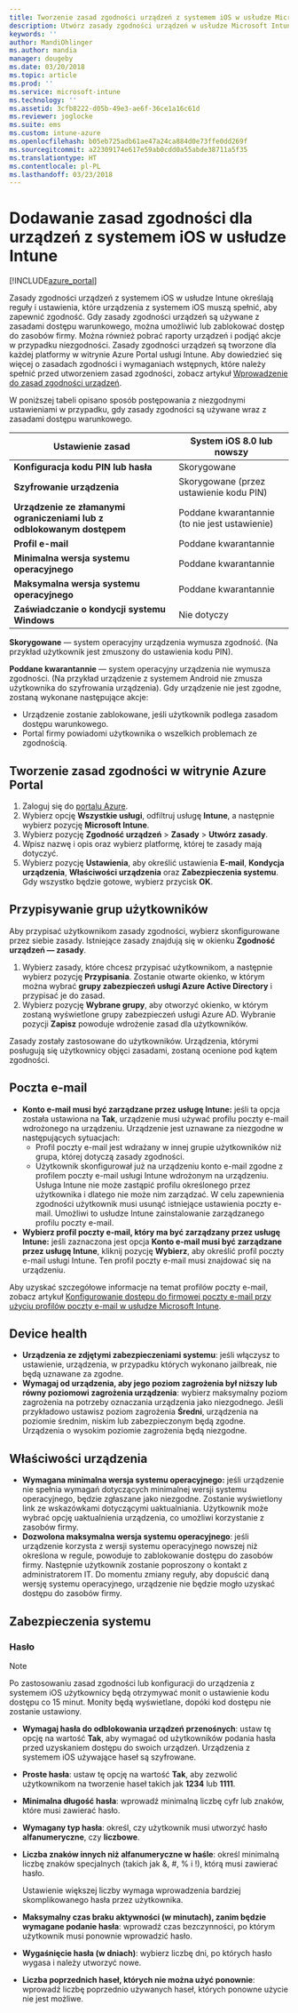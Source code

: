 ```yaml
---
title: Tworzenie zasad zgodności urządzeń z systemem iOS w usłudze Microsoft Intune — Azure | Microsoft Intune
description: Utwórz zasady zgodności urządzeń w usłudze Microsoft Intune dla urządzeń z systemem iOS, aby wprowadzać konto e-mail, sprawdzać urządzenia, w przypadku których wykonano jailbreak, sprawdzać minimalne i maksymalne wersje systemu operacyjnego oraz ustawiać ograniczenia haseł, w tym długość hasła i brak aktywności urządzenia.
keywords: ''
author: MandiOhlinger
ms.author: mandia
manager: dougeby
ms.date: 03/20/2018
ms.topic: article
ms.prod: ''
ms.service: microsoft-intune
ms.technology: ''
ms.assetid: 3cfb8222-d05b-49e3-ae6f-36ce1a16c61d
ms.reviewer: joglocke
ms.suite: ems
ms.custom: intune-azure
ms.openlocfilehash: b05eb725adb61ae47a24ca884d0e73ffe0dd269f
ms.sourcegitcommit: a22309174e617e59ab0cdd0a55abde38711a5f35
ms.translationtype: HT
ms.contentlocale: pl-PL
ms.lasthandoff: 03/23/2018
---
```

# <a name="add-a-device-compliance-policy-for-ios-devices-in-intune"></a>Dodawanie zasad zgodności dla urządzeń z systemem iOS w usłudze Intune

[!INCLUDE[azure_portal](./includes/azure_portal.md)]

Zasady zgodności urządzeń z systemem iOS w usłudze Intune określają reguły i ustawienia, które urządzenia z systemem iOS muszą spełnić, aby zapewnić zgodność. Gdy zasady zgodności urządzeń są używane z zasadami dostępu warunkowego, można umożliwić lub zablokować dostęp do zasobów firmy. Można również pobrać raporty urządzeń i podjąć akcje w przypadku niezgodności. Zasady zgodności urządzeń są tworzone dla każdej platformy w witrynie Azure Portal usługi Intune. Aby dowiedzieć się więcej o zasadach zgodności i wymaganiach wstępnych, które należy spełnić przed utworzeniem zasad zgodności, zobacz artykuł [Wprowadzenie do zasad zgodności urządzeń](device-compliance-get-started.md).

W poniższej tabeli opisano sposób postępowania z niezgodnymi ustawieniami w przypadku, gdy zasady zgodności są używane wraz z zasadami dostępu warunkowego.

| **Ustawienie zasad** | **System iOS 8.0 lub nowszy** |
| --- | --- |
| **Konfiguracja kodu PIN lub hasła** | Skorygowane |
| **Szyfrowanie urządzenia** | Skorygowane (przez ustawienie kodu PIN) |
| **Urządzenie ze złamanymi ograniczeniami lub z odblokowanym dostępem** | Poddane kwarantannie (to nie jest ustawienie)
| **Profil e-mail** | Poddane kwarantannie |
|**Minimalna wersja systemu operacyjnego** | Poddane kwarantannie |
| **Maksymalna wersja systemu operacyjnego** | Poddane kwarantannie |
| **Zaświadczanie o kondycji systemu Windows** | Nie dotyczy |

**Skorygowane** — system operacyjny urządzenia wymusza zgodność. (Na przykład użytkownik jest zmuszony do ustawienia kodu PIN).

**Poddane kwarantannie** — system operacyjny urządzenia nie wymusza zgodności. (Na przykład urządzenie z systemem Android nie zmusza użytkownika do szyfrowania urządzenia). Gdy urządzenie nie jest zgodne, zostaną wykonane następujące akcje:

- Urządzenie zostanie zablokowane, jeśli użytkownik podlega zasadom dostępu warunkowego.
- Portal firmy powiadomi użytkownika o wszelkich problemach ze zgodnością.

## <a name="create-a-compliance-policy-in-the-azure-portal"></a>Tworzenie zasad zgodności w witrynie Azure Portal

1. Zaloguj się do [portalu Azure](https://portal.azure.com).
2. Wybierz opcję **Wszystkie usługi**, odfiltruj usługę **Intune**, a następnie wybierz pozycję **Microsoft Intune**.
3. Wybierz pozycję **Zgodność urządzeń** > **Zasady** > **Utwórz zasady**.
4. Wpisz nazwę i opis oraz wybierz platformę, której te zasady mają dotyczyć.
5. Wybierz pozycję **Ustawienia**, aby określić ustawienia **E-mail**, **Kondycja urządzenia**, **Właściwości urządzenia** oraz **Zabezpieczenia systemu**. Gdy wszystko będzie gotowe, wybierz przycisk **OK**.

<!--- 4. Choose **Actions for noncompliance** to say what actions should happen when a device is determined as noncompliant with this policy.
5. In the **Actions for noncompliance** pane, choose **Add** to create a new action.  The action parameters pane allows you to specify the action, email recipients that should receive the notification in addition to the user of the device, and the content of the notification that you want to send.
7. The message template option allows you to create several custom emails depending on when the action is set to take. For example, you can create a message for notifications that are sent for the first time and a different message for final warning before access is blocked. The custom messages that you create can be used for all your device compliance policy.
7. Specify the **Grace period** which determines when that action to take place.  For example, you may want to send a notification as soon as the device is evaluated as noncompliant, but allow some time before enforcing the conditional access policy to block access to company resources like SharePoint online.
8. Choose **Add** to finish creating the action.
9. You can create multiple actions and the sequence in which they should occur. Choose **Ok** when you are finished creating all the actions.--->

## <a name="assign-user-groups"></a>Przypisywanie grup użytkowników

Aby przypisać użytkownikom zasady zgodności, wybierz skonfigurowane przez siebie zasady. Istniejące zasady znajdują się w okienku **Zgodność urządzeń — zasady**.

1. Wybierz zasady, które chcesz przypisać użytkownikom, a następnie wybierz pozycję **Przypisania**. Zostanie otwarte okienko, w którym można wybrać **grupy zabezpieczeń usługi Azure Active Directory** i przypisać je do zasad.
2. Wybierz pozycję **Wybrane grupy**, aby otworzyć okienko, w którym zostaną wyświetlone grupy zabezpieczeń usługi Azure AD.  Wybranie pozycji **Zapisz** powoduje wdrożenie zasad dla użytkowników.

Zasady zostały zastosowane do użytkowników.  Urządzenia, którymi posługują się użytkownicy objęci zasadami, zostaną ocenione pod kątem zgodności.

<!---## Compliance policy settings--->

## <a name="email"></a>Poczta e-mail

- **Konto e-mail musi być zarządzane przez usługę Intune:** jeśli ta opcja została ustawiona na **Tak**, urządzenie musi używać profilu poczty e-mail wdrożonego na urządzeniu. Urządzenie jest uznawane za niezgodne w następujących sytuacjach:
  - Profil poczty e-mail jest wdrażany w innej grupie użytkowników niż grupa, której dotyczą zasady zgodności.
  - Użytkownik skonfigurował już na urządzeniu konto e-mail zgodne z profilem poczty e-mail usługi Intune wdrożonym na urządzeniu. Usługa Intune nie może zastąpić profilu określonego przez użytkownika i dlatego nie może nim zarządzać. W celu zapewnienia zgodności użytkownik musi usunąć istniejące ustawienia poczty e-mail. Umożliwi to usłudze Intune zainstalowanie zarządzanego profilu poczty e-mail.
- **Wybierz profil poczty e-mail, który ma być zarządzany przez usługę Intune:** jeśli zaznaczona jest opcja **Konto e-mail musi być zarządzane przez usługę Intune**, kliknij pozycję **Wybierz**, aby określić profil poczty e-mail usługi Intune. Ten profil poczty e-mail musi znajdować się na urządzeniu.

Aby uzyskać szczegółowe informacje na temat profilów poczty e-mail, zobacz artykuł [Konfigurowanie dostępu do firmowej poczty e-mail przy użyciu profilów poczty e-mail w usłudze Microsoft Intune](https://docs.microsoft.com/intune-classic/deploy-use/configure-access-to-corporate-email-using-email-profiles-with-microsoft-intune).

## <a name="device-health"></a>Device health

- **Urządzenia ze zdjętymi zabezpieczeniami systemu**: jeśli włączysz to ustawienie, urządzenia, w przypadku których wykonano jailbreak, nie będą uznawane za zgodne.
- **Wymagaj od urządzenia, aby jego poziom zagrożenia był niższy lub równy poziomowi zagrożenia urządzenia**: wybierz maksymalny poziom zagrożenia na potrzeby oznaczania urządzenia jako niezgodnego. Jeśli przykładowo ustawisz poziom zagrożenia **Średni**, urządzenia na poziomie średnim, niskim lub zabezpieczonym będą zgodne. Urządzenia o wysokim poziomie zagrożenia będą niezgodne.

## <a name="device-properties"></a>Właściwości urządzenia

- **Wymagana minimalna wersja systemu operacyjnego:** jeśli urządzenie nie spełnia wymagań dotyczących minimalnej wersji systemu operacyjnego, będzie zgłaszane jako niezgodne. Zostanie wyświetlony link ze wskazówkami dotyczącymi uaktualniania. Użytkownik może wybrać opcję uaktualnienia urządzenia, co umożliwi korzystanie z zasobów firmy.
- **Dozwolona maksymalna wersja systemu operacyjnego**: jeśli urządzenie korzysta z wersji systemu operacyjnego nowszej niż określona w regule, powoduje to zablokowanie dostępu do zasobów firmy. Następnie użytkownik zostanie poproszony o kontakt z administratorem IT. Do momentu zmiany reguły, aby dopuścić daną wersję systemu operacyjnego, urządzenie nie będzie mogło uzyskać dostępu do zasobów firmy.

## <a name="system-security"></a>Zabezpieczenia systemu

### <a name="password"></a>Hasło

> [!NOTE]
> Po zastosowaniu zasad zgodności lub konfiguracji do urządzenia z systemem iOS użytkownicy będą otrzymywać monit o ustawienie kodu dostępu co 15 minut. Monity będą wyświetlane, dopóki kod dostępu nie zostanie ustawiony.

- **Wymagaj hasła do odblokowania urządzeń przenośnych**: ustaw tę opcję na wartość **Tak**, aby wymagać od użytkowników podania hasła przed uzyskaniem dostępu do swoich urządzeń. Urządzenia z systemem iOS używające haseł są szyfrowane.
- **Proste hasła**: ustaw tę opcję na wartość **Tak**, aby zezwolić użytkownikom na tworzenie haseł takich jak **1234** lub **1111**.
- **Minimalna długość hasła**: wprowadź minimalną liczbę cyfr lub znaków, które musi zawierać hasło.
- **Wymagany typ hasła**: określ, czy użytkownik musi utworzyć hasło **alfanumeryczne**, czy **liczbowe**.
- **Liczba znaków innych niż alfanumeryczne w haśle**: określ minimalną liczbę znaków specjalnych (takich jak &, #, % i !), którą musi zawierać hasło.

    Ustawienie większej liczby wymaga wprowadzenia bardziej skomplikowanego hasła przez użytkownika.

- **Maksymalny czas braku aktywności (w minutach), zanim będzie wymagane podanie hasła**: wprowadź czas bezczynności, po którym użytkownik musi ponownie wprowadzić hasło.
- **Wygaśnięcie hasła (w dniach)**: wybierz liczbę dni, po których hasło wygasa i należy utworzyć nowe.
- **Liczba poprzednich haseł, których nie można użyć ponownie**: wprowadź liczbę poprzednio używanych haseł, których ponowne użycie nie jest możliwe.

<!--- ## Next steps

[How to monitor device compliance](device-compliance-monitor.md)--->
